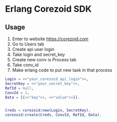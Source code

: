 # Erlang Corezoid SDK

## Usage

1. Enter to website https://corezoid.com
2. Go to Users tab
3. Create api user login
4. Take login and secret_key
5. Create new conv is Process tab
6. Take conv_id
7. Make erlang code to put new task in that process

```erlang
Login = <<"your_corezoid_api_login">>,
SecretKey = <<"your_secret_key">>,
RefId = null,
ConvId = 1, 
Data = [{<<"key">>, <<"value">>}].


Creds = corezoid:new(Login, SecretKey).
corezoid:create(Creds, ConvId, RefId, Data).
```


